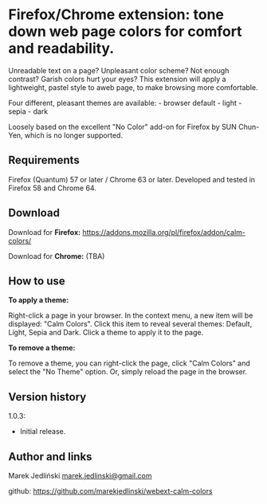 # Firefox/Chrome extension: tone down web page colors for comfort and readability.

Unreadable text on a page? Unpleasant color scheme? Not enough contrast? Garish colors hurt your eyes? This extension will apply a lightweight, pastel style to aweb page, to make browsing more comfortable.

Four different, pleasant themes are available:
    - browser default
    - light
    - sepia
    - dark

Loosely based on the excellent "No Color" add-on for Firefox by SUN Chun-Yen, which is no longer supported.

## Requirements

Firefox (Quantum) 57 or later / Chrome 63 or later.
Developed and tested in Firefox 58 and Chrome 64.

## Download

Download for __Firefox:__
https://addons.mozilla.org/pl/firefox/addon/calm-colors/


Download for __Chrome:__
(TBA)


## How to use

__To apply a theme:__

Right-click a page in your browser. In the context menu, a new item will be displayed: "Calm Colors". Click this item to reveal several themes: Default, Light, Sepia and Dark. Click a theme to apply it to the page.

__To remove a theme:__

To remove a theme, you can right-click the page, click "Calm Colors" and select the "No Theme" option. Or, simply reload the page in the browser.


## Version history


1.0.3:
- Initial release.

## Author and links

Marek Jedliński
marek.jedlinski@gmail.com

github:
https://github.com/marekjedlinski/webext-calm-colors
